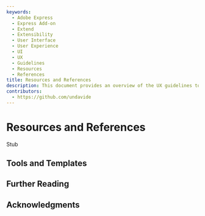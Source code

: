 ```yaml
---
keywords:
  - Adobe Express
  - Express Add-on 
  - Extend
  - Extensibility
  - User Interface
  - User Experience
  - UI
  - UX
  - Guidelines
  - Resources
  - References
title: Resources and References
description: This document provides an overview of the UX guidelines to follow when designing your Adobe Express add-on.
contributors:
  - https://github.com/undavide
---
```


# Resources and References

Stub

## Tools and Templates

## Further Reading

## Acknowledgments
